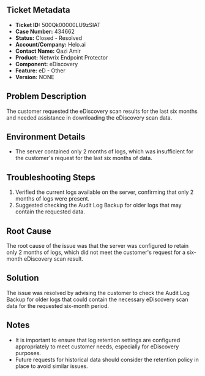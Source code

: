 ## Ticket Metadata
- **Ticket ID:** 500Qk00000LU9zSIAT
- **Case Number:** 434662
- **Status:** Closed - Resolved
- **Account/Company:** Helo.ai
- **Contact Name:** Qazi Amir
- **Product:** Netwrix Endpoint Protector
- **Component:** eDiscovery
- **Feature:** eD - Other
- **Version:** NONE

## Problem Description
The customer requested the eDiscovery scan results for the last six months and needed assistance in downloading the eDiscovery scan data.

## Environment Details
- The server contained only 2 months of logs, which was insufficient for the customer's request for the last six months of data.

## Troubleshooting Steps
1. Verified the current logs available on the server, confirming that only 2 months of logs were present.
2. Suggested checking the Audit Log Backup for older logs that may contain the requested data.

## Root Cause
The root cause of the issue was that the server was configured to retain only 2 months of logs, which did not meet the customer's request for a six-month eDiscovery scan result.

## Solution
The issue was resolved by advising the customer to check the Audit Log Backup for older logs that could contain the necessary eDiscovery scan data for the requested six-month period.

## Notes
- It is important to ensure that log retention settings are configured appropriately to meet customer needs, especially for eDiscovery purposes.
- Future requests for historical data should consider the retention policy in place to avoid similar issues.